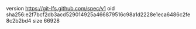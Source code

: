 version https://git-lfs.github.com/spec/v1
oid sha256:e2f7bcf2db3acd529014925a466879516c98a1d2228e1eca6486c2fe8c2b2bd4
size 66928
